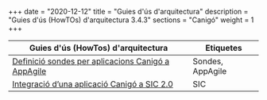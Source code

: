 +++
date        = "2020-12-12"
title       = "Guies d'ús d'arquitectura"
description = "Guies d'ús (HowTOs) d'arquitectura 3.4.3"
sections    = "Canigó"
weight        = 1
+++

| Guies d'ús (HowTos) d'arquitectura                                                                                                       | Etiquetes                            |
|-------------------------------------------------------------------------------------------------------------------------------------    |---------------------------------    |
| [Definició sondes per aplicacions Canigó a AppAgile](/howtos/2019-03-HowTo-Definicio-sondes-aplicacions-Canigo-AppAgile)              | Sondes, AppAgile                  |
| [Integració d’una aplicació Canigó a SIC 2.0](/howtos/2017-12-howto-integracio_canigo_sic/)                                           | SIC                               |
